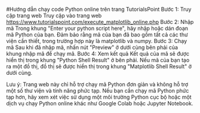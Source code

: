 #Hướng dẫn chạy code Python online trên trang TutorialsPoint
Bước 1: Truy cập trang web
Truy cập vào trang web https://www.tutorialspoint.com/execute_matplotlib_online.php
Bước 2: Nhập mã
Trong khung "Enter your python script here", hãy nhập hoặc dán đoạn mã Python của bạn. Đảm bảo rằng mã của bạn đã bao gồm tất cả các thư viện cần thiết, trong trường hợp này là matplotlib và numpy.
Bước 3: Chạy mã
Sau khi đã nhập mã, nhấn nút "Preview" ở dưới cùng bên phải của khung nhập mã để chạy mã.
Bước 4: Xem kết quả
Kết quả của mã sẽ được hiển thị trong khung "Python Shell Result" ở bên phải. Nếu mã của bạn tạo ra một đồ thị, đồ thị sẽ được hiển thị trong khung "Matplotlib Shell Result" ở dưới cùng.

Lưu ý: Trang web này chỉ hỗ trợ chạy mã Python đơn giản và không hỗ trợ một số thư viện và tính năng phức tạp. Nếu bạn cần chạy mã Python phức tạp hơn, hãy xem xét việc sử dụng một môi trường Python cục bộ hoặc một dịch vụ chạy Python online khác như Google Colab hoặc Jupyter Notebook.
